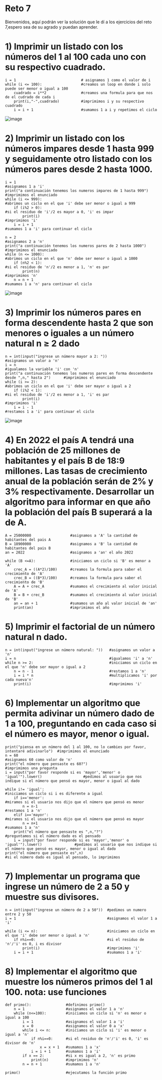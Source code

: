 # Reto 7

Bienvenidos, aquí podrán ver la solución que le dí a los ejercicios del reto 7,espero sea de su agrado y puedan aprender.

# 1) Imprimir un listado con los números del 1 al 100 cada uno con su respectivo cuadrado.

```
i = 1                              # asignamos 1 como el valor de i
while (i <= 100):                  #creamos un loop en donde i solo puede ser menor o igual a 100
    cuadrado = i**2                #creamos una formula para que nos de el cudrado de cada i
    print(i,"-",cuadrado)          #imprimimos i y su respectivo cuadrado
    i = i + 1                      #sumamos 1 a i y repetimos el ciclo
```

![image](https://user-images.githubusercontent.com/124614177/227801267-7ac4a070-8e09-4298-8704-ddb179153daa.png)

# 2) Imprimir un listado con los números impares desde 1 hasta 999 y seguidamente otro listado con los números pares desde 2 hasta 1000.

```
i = 1                                                                  #asignamos 1 a 'i'
print("a continuación tenemos los numeros impares de 1 hasta 999")     #imprimimos el enunciado
while (i <= 999):                                                      #abrimos un ciclo en el que 'i' debe ser menor o igual a 999
    if (i%2 > 0):                                                      #si el residuo de 'i'/2 es mayor a 0, 'i' es impar
        print(i)                                                       #imprimimos 'i'
    i = i + 1                                                          #sumamos 1 a 'i' para continuar el ciclo

n = 2                                                                  #asignamos 2 a 'n'
print("a continuación tenemos los numeros pares de 2 hasta 1000")      #imprimimos el enunciado
while (n <= 1000):                                                     #abrimos un ciclo en el que 'n' debe ser menor o igual a 1000
    if (n%2 < 1):                                                      #si el residuo de 'n'/2 es menor a 1, 'n' es par
        print(n)                                                       #imprimimos 'n'
    n = n + 1                                                          #sumamos 1 a 'n' para continuar el ciclo
```

![image](https://user-images.githubusercontent.com/124614177/227802980-aebbf5c8-13d9-46b7-b522-da16ecabdaa8.png)


# 3) Imprimir los números pares en forma descendente hasta 2 que son menores o iguales a un número natural n ≥ 2 dado

```
n = int(input("ingrese un número mayor a 2: "))                                                 #asignamos un valor a 'n'
i = n                                                                                           #igualamos la variable 'i' con 'n'
print("a continuación tenemos los numeros pares en forma descendente desde ",n," hasta 2")      #imprimimos el enunciado
while (i >= 2):                                                                                 #abrimos un ciclo en el que 'i' debe ser mayor o igual a 2
    if (i%2 < 1):                                                                               #si el residuo de 'i'/2 es menor a 1, 'i' es par
        print(i)                                                                                #imprimimos 'i'
    i = i - 1                                                                                   #restamos 1 a 'i' para continuar el ciclo
```

![image](https://user-images.githubusercontent.com/124614177/227803369-6c9f7cc8-bfa3-4903-be11-aef6793b4e8b.png)


# 4) En 2022 el país A tendrá una población de 25 millones de habitantes y el país B de 18:9 millones. Las tasas de crecimiento anual de la población serán de 2% y 3% respectivamente. Desarrollar un algoritmo para informar en que año la población del país B superará a la de A.

```
A = 25000000                  #asignamos a 'A' la cantidad de habitantes del pais A
B = 18900000                  #asignamos a 'B' la cantidad de habitantes del pais B
an = 2022                     #asignamos a 'an' el año 2022

while (B <=A):                #iniciamos un ciclo si 'B' es menor a 'A'
    crec_A = ((A*2)/100)      #creamos la formula para saber el crecimiento de 'A'
    crec_B = ((B*3)/100)      #creamos la formula para saber el crecimiento de 'B'
    A = A + crec_A            #sumamos el crecimiento al valor inicial de 'A'
    B = B + crec_B            #sumamos el crecimiento al valor inicial de 'B'
    an = an + 1               #sumamos un año al valor inicial de 'an'
    print(an)                 #imprimimos el año
```

# 5) Imprimir el factorial de un número natural n dado.

```
n = int(input("ingrese un número natural: "))   #asignamos un valor a 'n'
i = n                                           #igualamos 'i' a 'n'
while n >= 2:                                   #iniciamos un ciclo en el que 'n' debe ser mayor o igual a 2
    n = n - 1                                   #restamos 1 a 'n'
    i = i * n                                   #multiplicamos 'i' por cada nueva'n'
    print(i)                                    #imprimimos 'i'
```

# 6) Implementar un algoritmo que permita adivinar un número dado de 1 a 100, preguntando en cada caso si el número es mayor, menor o igual.

```
print("piensa en un número del 1 al 100, no lo cambies por favor, intentaré adivinarlo")  #imprimimos el enunciado
n = 60                                                                                    #asignamos 60 como valor de 'n'
print("el número que pensaste es 60?")                                                    #imprimimos una pregunta
i = input("por favor responde si es 'mayor','menor' o 'igual'").lower()                   #pedimos al usuario que nos indique si el número que pensó es mayor, menor o igual al dado

while i!= 'igual':                                                                        #iniciamos un ciclo si i es diferente a igual
    if i=='menor':                                                                        #miramos si el usuario nos dijo que el número que pensó es menor
        n = n-1                                                                           #restamos 1 a 'n'
    elif i=='mayor':                                                                      #miramos si el usuario nos dijo que el número que pensó es mayor
        n = n+1                                                                           #sumamos 1 a 'n'
    print("el número que pensaste es ",n,"?")                                             #preguntamos si el número dado es el pensado
    i = input("por favor responde si es 'mayor','menor' o 'igual'").lower()               #pedimos al usuario que nos indique si el número que pensó es mayor, menor o igual al dado
print("el número que pensaste es",n)                                                      #si el número dado es igual al pensado, lo imprimimos
```

# 7) Implementar un programa que ingrese un número de 2 a 50 y muestre sus divisores.

```
n = int(input("ingrese un número de 2 a 50"))  #pedimos un numero entre 2 y 50
i = 1                                          #asignamos el valor 1 a 'i'

while (i <= n):                                #iniciamos un ciclo en el que 'i' debe ser menor o igual a 'n'
    if n%i==0:                                 #si el residuo de 'n'/'i' es 0, i es divisor
        print(i)                               #imprimimos 'i'
    i = i + 1                                  #sumamos 1 a 'i'
```

# 8) Implementar el algoritmo que muestre los números primos del 1 al 100. nota: use funciones

```
def primo():                #definimos primo()
    n = 1                   #asignamos el valor 1 a 'n'
    while (n<=100):         #iniciamos un ciclo si 'n' es menor o igual a 100
        i = 1               #asignamos el valor 1 a 'i'
        x = 0               #asignamos el valor 0 a 'x'
        while i <= n:       #iniciamos un ciclo si 'i' es menor o igual a 'n'
            if n%i==0:      #si el residuo de 'n'/'i' es 0, 'i' es divisor de 'n'
                x = x + 1   #sumamos 1 a 'x'
            i = i + 1       #sumamos 1 a 'i'
        if x == 2:          #si x es igual a 2, 'n' es primo
            print(n)        #imprimimos 'n'
        n = n + 1           #sumamos 1 a 'n'

primo()                     #ejecutamos la función primo
```
